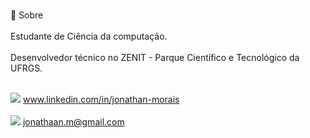 <br>📝 Sobre<br><br>
Estudante de Ciência da computação.<br><br>
Desenvolvedor técnico no ZENIT - Parque Científico e Tecnológico da UFRGS.<br><br>

<img src="https://img.shields.io/badge/LinkedIn-0077B5?style=for-the-badge&logo=linkedin&logoColor=white" /> www.linkedin.com/in/jonathan-morais<br><br>
<img src="https://img.shields.io/badge/Gmail-D14836?style=for-the-badge&logo=gmail&logoColor=white" /> jonathaan.m@gmail.com
